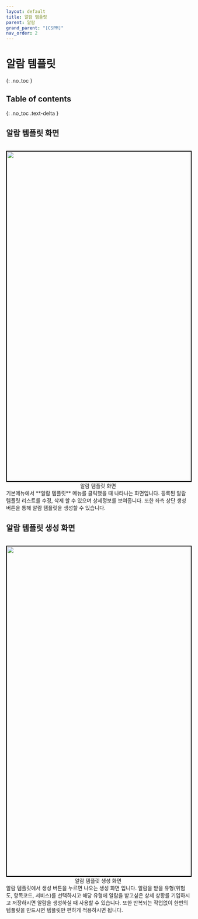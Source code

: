 ```yaml
---
layout: default
title: 알람 템플릿
parent: 알람
grand_parent: "[CSPM]"
nav_order: 2
---
```


# 알람 템플릿
{: .no_toc }
<br>

## Table of contents
{: .no_toc .text-delta }

## 알람 템플릿 화면
<br>

<center>
    <img
        src="../../../../assets/images/알람 템플릿2.png"
        width="1600"
        height="900"
        style="border: 2px solid black;"
    />
    <figcaption>알람 템플릿 화면</figcaption>
</center>
기본메뉴에서 **알람 템플릿** 메뉴를 클릭했을 때 나타나는 화면입니다.
등록된 알람 템플릿 리스트를 수정, 삭제 할 수 있으며 상세정보를 보여줍니다.
또한 좌측 상단 생성버튼을 통해 알람 템플릿을 생성할 수 있습니다.

## 알람 템플릿 생성 화면
<br>
<center>
    <img
        src="../../../../assets/images/알람 템플릿1.png"
        width="1600"
        height="900"
        style="border: 2px solid black;"
    />
    <figcaption>알람 템플릿 생성 화면</figcaption>
</center>
알람 템플릿에서 생성 버튼을 누르면 나오는 생성 화면 입니다.
알람을 받을 유형(위험도, 항목코드, 서비스)를 선택하시고 해당 유형에 알람을 받고싶은 상세 상황를 기입하시고 저장하시면 알람을 생성하실 때 사용할 수 있습니다.
또한 반복되는 작업없이 한번의 템플릿을 만드시면 템플릿만 편하게 적용하시면 됩니다.